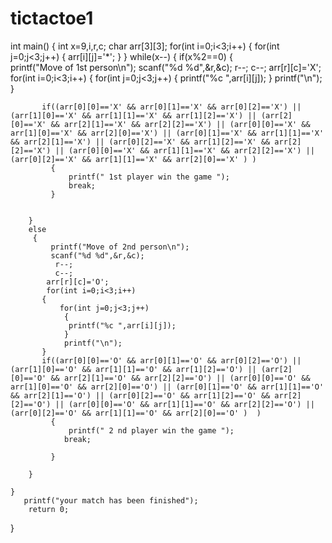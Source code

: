 # tictactoe1
int main()
{
    int x=9,i,r,c;
    char arr[3][3];
    for(int i=0;i<3;i++)
    {
        for(int j=0;j<3;j++)
        {
        arr[i][j]='*';
        }
    }
    while(x--)
    {
        if(x%2==0)
        {   
            printf("Move of 1st person\n");
             scanf("%d %d",&r,&c);
             r--;
              c--;
            arr[r][c]='X';
            for(int i=0;i<3;i++)
           {
               for(int j=0;j<3;j++)
                {
                  printf("%c ",arr[i][j]);
                }
                printf("\n");
           }

           if((arr[0][0]=='X' && arr[0][1]=='X' && arr[0][2]=='X') || (arr[1][0]=='X' && arr[1][1]=='X' && arr[1][2]=='X') || (arr[2][0]=='X' && arr[2][1]=='X' && arr[2][2]=='X') || (arr[0][0]=='X' && arr[1][0]=='X' && arr[2][0]=='X') || (arr[0][1]=='X' && arr[1][1]=='X' && arr[2][1]=='X') || (arr[0][2]=='X' && arr[1][2]=='X' && arr[2][2]=='X') || (arr[0][0]=='X' && arr[1][1]=='X' && arr[2][2]=='X') || (arr[0][2]=='X' && arr[1][1]=='X' && arr[2][0]=='X' ) )
             {
                 printf(" 1st player win the game ");
                 break;
             }
            
           
        }
        else
         {  
             printf("Move of 2nd person\n");
             scanf("%d %d",&r,&c);
              r--;
              c--;
            arr[r][c]='O';
            for(int i=0;i<3;i++)
           {
               for(int j=0;j<3;j++)
                {
                 printf("%c ",arr[i][j]); 
                }
                printf("\n");
           }
           if((arr[0][0]=='O' && arr[0][1]=='O' && arr[0][2]=='O') || (arr[1][0]=='O' && arr[1][1]=='O' && arr[1][2]=='O') || (arr[2][0]=='O' && arr[2][1]=='O' && arr[2][2]=='O') || (arr[0][0]=='O' && arr[1][0]=='O' && arr[2][0]=='O') || (arr[0][1]=='O' && arr[1][1]=='O' && arr[2][1]=='O') || (arr[0][2]=='O' && arr[1][2]=='O' && arr[2][2]=='O') || (arr[0][0]=='O' && arr[1][1]=='O' && arr[2][2]=='O') || (arr[0][2]=='O' && arr[1][1]=='O' && arr[2][0]=='O' )  )
             {
                 printf(" 2 nd player win the game ");
                break;
                 
             }
             
        }
       
    }
       printf("your match has been finished");
        return 0;
}
